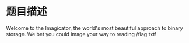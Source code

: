 # 题目描述

Welcome to the Imagicator, the world's most beautiful approach to binary storage. We bet you could image your way to reading /flag.txt!
